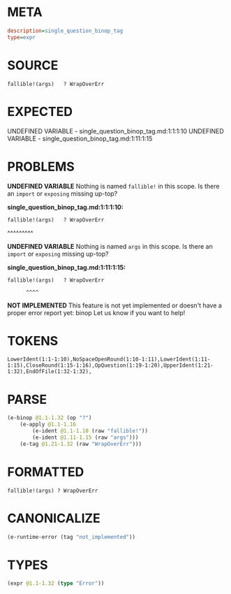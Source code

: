 # META
~~~ini
description=single_question_binop_tag
type=expr
~~~
# SOURCE
~~~roc
fallible!(args)   ? WrapOverErr
~~~
# EXPECTED
UNDEFINED VARIABLE - single_question_binop_tag.md:1:1:1:10
UNDEFINED VARIABLE - single_question_binop_tag.md:1:11:1:15
# PROBLEMS
**UNDEFINED VARIABLE**
Nothing is named `fallible!` in this scope.
Is there an `import` or `exposing` missing up-top?

**single_question_binop_tag.md:1:1:1:10:**
```roc
fallible!(args)   ? WrapOverErr
```
^^^^^^^^^


**UNDEFINED VARIABLE**
Nothing is named `args` in this scope.
Is there an `import` or `exposing` missing up-top?

**single_question_binop_tag.md:1:11:1:15:**
```roc
fallible!(args)   ? WrapOverErr
```
          ^^^^


**NOT IMPLEMENTED**
This feature is not yet implemented or doesn't have a proper error report yet: binop
Let us know if you want to help!

# TOKENS
~~~zig
LowerIdent(1:1-1:10),NoSpaceOpenRound(1:10-1:11),LowerIdent(1:11-1:15),CloseRound(1:15-1:16),OpQuestion(1:19-1:20),UpperIdent(1:21-1:32),EndOfFile(1:32-1:32),
~~~
# PARSE
~~~clojure
(e-binop @1.1-1.32 (op "?")
	(e-apply @1.1-1.16
		(e-ident @1.1-1.10 (raw "fallible!"))
		(e-ident @1.11-1.15 (raw "args")))
	(e-tag @1.21-1.32 (raw "WrapOverErr")))
~~~
# FORMATTED
~~~roc
fallible!(args) ? WrapOverErr
~~~
# CANONICALIZE
~~~clojure
(e-runtime-error (tag "not_implemented"))
~~~
# TYPES
~~~clojure
(expr @1.1-1.32 (type "Error"))
~~~
